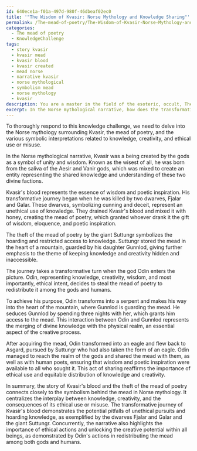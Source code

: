 ```yaml
---
id: 640ece1a-f01a-497d-980f-46dbeaf02ec0
title: '"The Wisdom of Kvasir: Norse Mythology and Knowledge Sharing"'
permalink: /The-mead-of-poetry/The-Wisdom-of-Kvasir-Norse-Mythology-and-Knowledge-Sharing/
categories:
  - The mead of poetry
  - KnowledgeChallenge
tags:
  - story kvasir
  - kvasir mead
  - kvasir blood
  - kvasir created
  - mead norse
  - narrative kvasir
  - norse mythological
  - symbolism mead
  - norse mythology
  - kvasir
description: You are a master in the field of the esoteric, occult, The mead of poetry and Education. You are a writer of tests, challenges, books and deep knowledge on The mead of poetry for initiates and students to gain deep insights and understanding from. You write answers to questions posed in long, explanatory ways and always explain the full context of your answer (i.e., related concepts, formulas, examples, or history), as well as the step-by-step thinking process you take to answer the challenges. Be rigorous and thorough, and summarize the key themes, ideas, and conclusions at the end.
excerpt: In the Norse mythological narrative, how does the transformative journey of Kvasir's blood and its theft ultimately connect to the symbolism behind the mead of poetry, centralizing the interplay between knowledge, creativity, and the consequences of its ethical use or misuse by various mythical beings on different realms?
---
```

To thoroughly respond to this knowledge challenge, we need to delve into the Norse mythology surrounding Kvasir, the mead of poetry, and the various symbolic interpretations related to knowledge, creativity, and ethical use or misuse.

In the Norse mythological narrative, Kvasir was a being created by the gods as a symbol of unity and wisdom. Known as the wisest of all, he was born from the saliva of the Aesir and Vanir gods, which was mixed to create an entity representing the shared knowledge and understanding of these two divine factions.

Kvasir's blood represents the essence of wisdom and poetic inspiration. His transformative journey began when he was killed by two dwarves, Fjalar and Galar. These dwarves, symbolizing cunning and deceit, represent an unethical use of knowledge. They drained Kvasir's blood and mixed it with honey, creating the mead of poetry, which granted whoever drank it the gift of wisdom, eloquence, and poetic inspiration.

The theft of the mead of poetry by the giant Suttungr symbolizes the hoarding and restricted access to knowledge. Suttungr stored the mead in the heart of a mountain, guarded by his daughter Gunnlod, giving further emphasis to the theme of keeping knowledge and creativity hidden and inaccessible.

The journey takes a transformative turn when the god Odin enters the picture. Odin, representing knowledge, creativity, wisdom, and most importantly, ethical intent, decides to steal the mead of poetry to redistribute it among the gods and humans.

To achieve his purpose, Odin transforms into a serpent and makes his way into the heart of the mountain, where Gunnlod is guarding the mead. He seduces Gunnlod by spending three nights with her, which grants him access to the mead. This interaction between Odin and Gunnlod represents the merging of divine knowledge with the physical realm, an essential aspect of the creative process.

After acquiring the mead, Odin transformed into an eagle and flew back to Asgard, pursued by Suttungr who had also taken the form of an eagle. Odin managed to reach the realm of the gods and shared the mead with them, as well as with human poets, ensuring that wisdom and poetic inspiration were available to all who sought it. This act of sharing reaffirms the importance of ethical use and equitable distribution of knowledge and creativity.

In summary, the story of Kvasir's blood and the theft of the mead of poetry connects closely to the symbolism behind the mead in Norse mythology. It centralizes the interplay between knowledge, creativity, and the consequences of its ethical use or misuse. The transformative journey of Kvasir's blood demonstrates the potential pitfalls of unethical pursuits and hoarding knowledge, as exemplified by the dwarves Fjalar and Galar and the giant Suttungr. Concurrently, the narrative also highlights the importance of ethical actions and unlocking the creative potential within all beings, as demonstrated by Odin's actions in redistributing the mead among both gods and humans.
